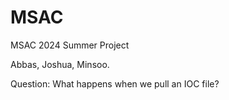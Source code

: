 # MSAC
MSAC 2024 Summer Project

Abbas, Joshua, Minsoo. 

Question: What happens when we pull an IOC file?
